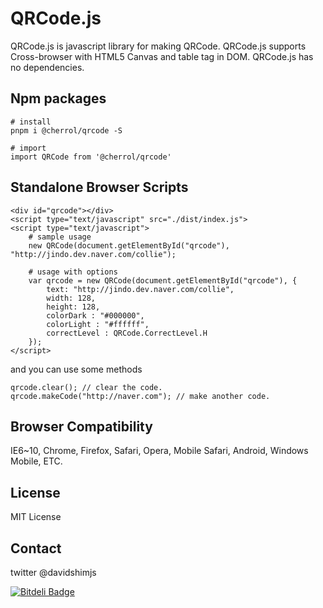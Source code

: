 # QRCode.js
QRCode.js is javascript library for making QRCode. QRCode.js supports Cross-browser with HTML5 Canvas and table tag in DOM.
QRCode.js has no dependencies.

## Npm packages
```
# install
pnpm i @cherrol/qrcode -S

# import
import QRCode from '@cherrol/qrcode'
```
## Standalone Browser Scripts
```
<div id="qrcode"></div>
<script type="text/javascript" src="./dist/index.js">
<script type="text/javascript">
	# sample usage
	new QRCode(document.getElementById("qrcode"), "http://jindo.dev.naver.com/collie");

	# usage with options
	var qrcode = new QRCode(document.getElementById("qrcode"), {
		text: "http://jindo.dev.naver.com/collie",
		width: 128,
		height: 128,
		colorDark : "#000000",
		colorLight : "#ffffff",
		correctLevel : QRCode.CorrectLevel.H
	});
</script>
```

and you can use some methods

```
qrcode.clear(); // clear the code.
qrcode.makeCode("http://naver.com"); // make another code.
```

## Browser Compatibility
IE6~10, Chrome, Firefox, Safari, Opera, Mobile Safari, Android, Windows Mobile, ETC.

## License
MIT License

## Contact
twitter @davidshimjs

[![Bitdeli Badge](https://d2weczhvl823v0.cloudfront.net/davidshimjs/qrcodejs/trend.png)](https://bitdeli.com/free "Bitdeli Badge")

